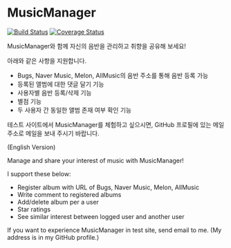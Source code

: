 # MusicManager

[![Build Status](https://travis-ci.org/rubysoho07/MusicManager.svg?branch=master)](https://travis-ci.org/rubysoho07/MusicManager.svg?branch=master)
[![Coverage Status](https://coveralls.io/repos/github/rubysoho07/MusicManager/badge.svg?branch=master)](https://coveralls.io/github/rubysoho07/MusicManager?branch=master)

MusicManager와 함께 자신의 음반을 관리하고 취향을 공유해 보세요!

아래와 같은 사항을 지원합니다.

* Bugs, Naver Music, Melon, AllMusic의 음반 주소를 통해 음반 등록 가능
* 등록된 앨범에 대한 댓글 달기 기능
* 사용자별 음반 등록/삭제 기능
* 별점 기능
* 두 사용자 간 동일한 앨범 존재 여부 확인 기능

테스트 사이트에서 MusicManager를 체험하고 싶으시면, GitHub 프로필에 있는 메일 주소로 메일을 보내 주시기 바랍니다.

(English Version)

Manage and share your interest of music with MusicManager!

I support these below:

* Register album with URL of Bugs, Naver Music, Melon, AllMusic
* Write comment to registered albums
* Add/delete album per a user
* Star ratings
* See similar interest between logged user and another user

If you want to experience MusicManager in test site, send email to me. (My address is in my GitHub profile.)
